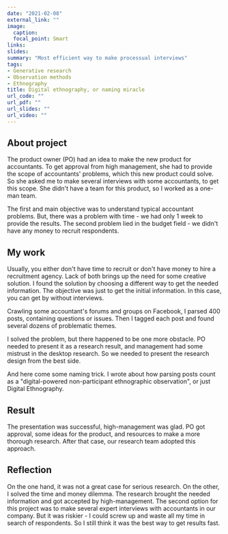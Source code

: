 ```yaml
---
date: "2021-02-08"
external_link: ""
image:
  caption: 
  focal_point: Smart
links:
slides: 
summary: "Most efficient way to make processual interviews"
tags:
- Generative research
- Observation methods
- Ethnography
title: Digital ethnography, or naming miracle
url_code: ""
url_pdf: ""
url_slides: ""
url_video: ""
---
```


 ## About project

 The product owner (PO) had an idea to make the new product for accountants. To get approval from high management, she had to provide the scope of accountants' problems, which this new product could solve.
So she asked me to make several interviews with some accountants, to get this scope.  She didn't have a team for this product, so I worked as a one-man team.

 The first and main objective was to understand typical accountant problems. But, there was a problem with time - we had only 1 week to provide the results. The second problem lied in the budget field - we didn't have any money to recruit respondents. 

 ## My work

 Usually, you either don't have time to recruit or don't have money to hire a recruitment agency. Lack of both brings up the need for some creative solution. I found the solution by choosing a different way to get the needed information. The objective was just to get the initial information. In this case, you can get by without interviews. 

 Crawling some accountant's forums and groups on Facebook, I parsed 400 posts, containing questions or issues. Then I tagged each post and found several dozens of problematic themes. 

 I solved the problem, but there happened to be one more obstacle. PO needed to present it as a research result, and management had some mistrust in the desktop research. So we needed to present the research design from the best side. 

 And here come some naming trick. I wrote about how parsing posts count as a "digital-powered non-participant ethnographic observation", or just Digital Ethnography. 
 
 ## Result
 
 The presentation was successful, high-management was glad. PO got approval, some ideas for the product, and resources to make a more thorough research. After that case, our research team adopted this approach.

 ## Reflection
 
 On the one hand, it was not a great case for serious research. On the other, I solved the time and money dilemma. The research brought the needed information and got accepted by high-management. The second option for this project was to make several expert interviews with accountants in our company. But it was riskier - I could screw up and waste all my time in search of respondents. So I still think it was the best way to get results fast. 
